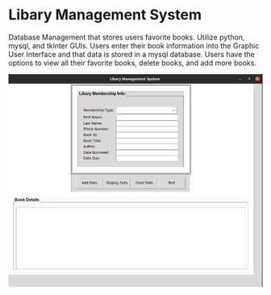 
# Libary Management System

Database Management that stores users favorite books. Utilize python, mysql, and tkinter GUIs. Users enter their book information into the Graphic User Interface and that data is stored in a mysql database. Users have the options to view all their favorite books, delete books, and add more books. 

![](images/final.png)
